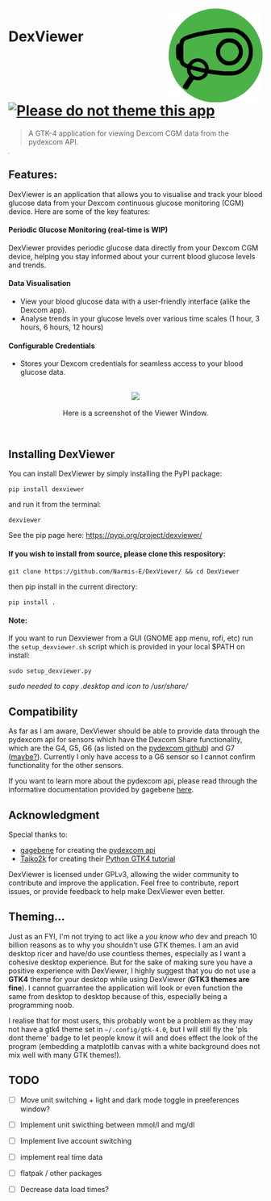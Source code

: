 <img src="./dexviewer.svg" align="right" width="186"/>

# DexViewer [![Please do not theme this app](https://stopthemingmy.app/badge.svg)](https://stopthemingmy.app)

> A GTK-4 application for viewing Dexcom CGM data from the pydexcom API.

<hr width=0>

## Features:
DexViewer is an application that allows you to visualise and track your blood glucose data from your Dexcom continuous glucose monitoring (CGM) device. Here are some of the key features:

#### Periodic Glucose Monitoring (real-time is WIP)
DexViewer provides periodic glucose data directly from your Dexcom CGM device, helping you stay informed about your current blood glucose levels and trends.

#### Data Visualisation
- View your blood glucose data with a user-friendly interface (alike the Dexcom app).
- Analyse trends in your glucose levels over various time scales (1 hour, 3 hours, 6 hours, 12 hours)

#### Configurable Credentials
- Stores your Dexcom credentials for seamless access to your blood glucose data.

<div align="center">
  <br>
  <img src="https://github.com/Narmis-E/DexViewer/assets/109248529/a3258ae7-9edc-4570-a9e3-9886ca45ea16"/>
  <p>Here is a screenshot of the Viewer Window.</p>
  <br>
</div>

## Installing DexViewer
You can install DexViewer by simply installing the PyPI package:
```
pip install dexviewer
```
and run it from the terminal:
```
dexviewer
```
See the pip page here: https://pypi.org/project/dexviewer/

#### If you wish to install from source, please clone this respository:
```
git clone https://github.com/Narmis-E/DexViewer/ && cd DexViewer
```
then pip install in the current directory:
```
pip install .
```
#### Note:
If you want to run Dexviewer from a GUI (GNOME app menu, rofi, etc) run the `setup_dexviewer.sh` script which is provided in your local $PATH on install:

```
sudo setup_dexviewer.py
```
*sudo needed to copy .desktop and icon to /usr/share/*


## Compatibility
As far as I am aware, DexViewer should be able to provide data through the pydexcom api for sensors which have the Dexcom Share functionality, which are the G4, G5, G6 (as listed on the [pydexcom github](https://github.com/gagebenne/pydexcom)) and G7 ([maybe?](https://github.com/gagebenne/pydexcom/issues/55)). 
Currently I only have access to a G6 sensor so I cannot confirm functionality for the other sensors.

If you want to learn more about the pydexcom api, please read through the informative documentation provided by gagebene [here](https://gagebenne.github.io/pydexcom/pydexcom.html).

## Acknowledgment
Special thanks to:
- [gagebene](https://github.com/gagebenne) for creating the [pydexcom api](https://github.com/gagebenne/pydexcom)
- [Taiko2k](https://github.com/Taiko2k) for creating their [Python GTK4 tutorial](https://github.com/Taiko2k/GTK4PythonTutorial)


DexViewer is licensed under GPLv3, allowing the wider community to contribute and improve the application.
Feel free to contribute, report issues, or provide feedback to help make DexViewer even better.

## Theming...
Just as an FYI, I'm not trying to act like a *you know who* dev and preach 10 billion reasons as to why you shouldn't use GTK themes. 
I am an avid desktop ricer and have/do use countless themes, especially as I want a cohesive desktop experience.
But for the sake of making sure you have a positive experience with DexViewer, 
I highly suggest that you do not use a **GTK4** theme for your desktop while using DexViewer (**GTK3 themes are fine**). 
I cannot guarrantee the application will look or even function the same from desktop to desktop because of this, especially being a programming noob.

I realise that for most users, this probably wont be a problem as they may not have a gtk4 theme set in `~/.config/gtk-4.0`, 
but I will still fly the 'pls dont theme' badge to let people know it will and does effect the look of the program 
(embedding a matplotlib canvas with a white background does not mix well with many GTK themes!).  

## TODO
- [ ] Move unit switching + light and dark mode toggle in preeferences window?
- [ ] Implement unit swicthing between mmol/l and mg/dl
- [ ] Implement live account switching
- [ ] implement real time data
- [ ] flatpak / other packages
- [ ] Decrease data load times?


